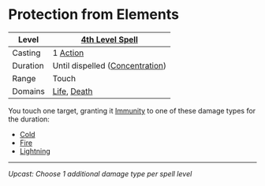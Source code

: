 # Protection from Elements

| Level    | [4th Level Spell](4th%20Level%20Spells.md)                                     |
| -------- | ------------------------------------------------------------------------------ |
| Casting  | 1 [Action](../../../../Game%20Procedures/Core%20Procedures/Action.md)          |
| Duration | Until dispelled ([Concentration](../../Concentration.md))                      |
| Range    | Touch                                                                          |
| Domains  | [Life](../../Spell%20Domains/Life.md), [Death](../../Spell%20Domains/Death.md) |

You touch one target, granting it [Immunity](../../../../Game%20Procedures/Conditions/Immune.md) to one of these damage types for the duration:

- [Cold](../../../../Game%20Procedures/Combat/Damage%20Types/Cold.md)
- [Fire](../../../../Game%20Procedures/Combat/Damage%20Types/Fire.md)
- [Lightning](../../../../Game%20Procedures/Combat/Damage%20Types/Lightning.md)

---
*Upcast: Choose 1 additional damage type per spell level*
